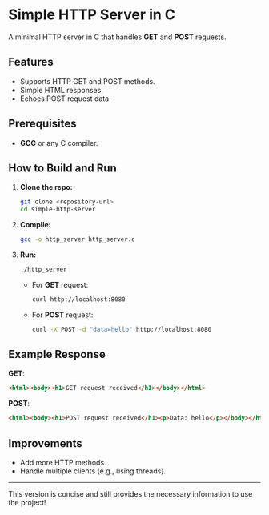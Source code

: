 # Simple HTTP Server in C

A minimal HTTP server in C that handles **GET** and **POST** requests.

## Features
- Supports HTTP GET and POST methods.
- Simple HTML responses.
- Echoes POST request data.

## Prerequisites
- **GCC** or any C compiler.

## How to Build and Run

1. **Clone the repo:**
   ```bash
   git clone <repository-url>
   cd simple-http-server
   ```

2. **Compile:**
   ```bash
   gcc -o http_server http_server.c
   ```

3. **Run:**
   ```bash
   ./http_server
   ```
   - For **GET** request: 
     ```bash
     curl http://localhost:8080
     ```
   - For **POST** request:
     ```bash
     curl -X POST -d "data=hello" http://localhost:8080
     ```

## Example Response

**GET**:
```html
<html><body><h1>GET request received</h1></body></html>
```

**POST**:
```html
<html><body><h1>POST request received</h1><p>Data: hello</p></body></html>
```

## Improvements
- Add more HTTP methods.
- Handle multiple clients (e.g., using threads).

---

This version is concise and still provides the necessary information to use the project!
